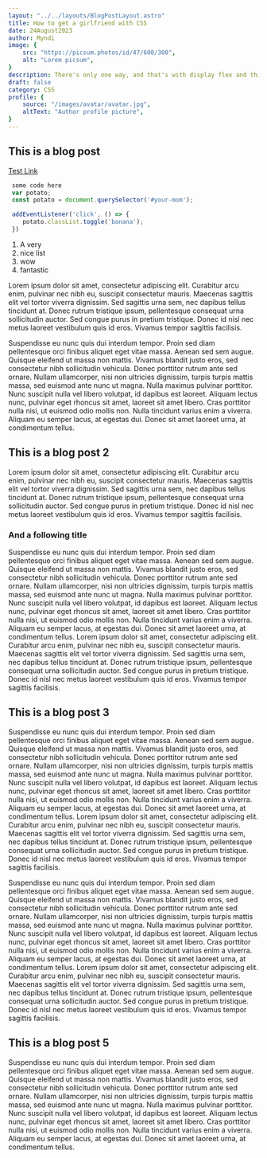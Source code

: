 ```yaml
---
layout: "../../layouts/BlogPostLayout.astro"
title: How to get a girlfriend with CSS
date: 24August2023
author: Myndi
image: {
    src: "https://picsum.photos/id/47/600/300",
    alt: "Lorem picsum",
}
description: There's only one way, and that's with display flex and this is a very long description that probably wont fit and it has to be clamp.
draft: false
category: CSS
profile: {
    source: "/images/avatar/avatar.jpg",
    altText: "Author profile picture",
}
---
```


## This is a blog post

[Test Link](https://www.google.com)

```jsx
 some code here
 var potato;
 const potato = document.querySelector('#your-mom');

 addEventListener('click', () => {
    potato.classList.toggle('banana');
 })
```


1. A very  
1. nice list
1. wow
1. fantastic

Lorem ipsum dolor sit amet, consectetur adipiscing elit. Curabitur arcu enim, pulvinar nec nibh eu, suscipit consectetur mauris. Maecenas sagittis elit vel tortor viverra dignissim. Sed sagittis urna sem, nec dapibus tellus tincidunt at. Donec rutrum tristique ipsum, pellentesque consequat urna sollicitudin auctor. Sed congue purus in pretium tristique. Donec id nisl nec metus laoreet vestibulum quis id eros. Vivamus tempor sagittis facilisis.

Suspendisse eu nunc quis dui interdum tempor. Proin sed diam pellentesque orci finibus aliquet eget vitae massa. Aenean sed sem augue. Quisque eleifend ut massa non mattis. Vivamus blandit justo eros, sed consectetur nibh sollicitudin vehicula. Donec porttitor rutrum ante sed ornare. Nullam ullamcorper, nisi non ultricies dignissim, turpis turpis mattis massa, sed euismod ante nunc ut magna. Nulla maximus pulvinar porttitor. Nunc suscipit nulla vel libero volutpat, id dapibus est laoreet. Aliquam lectus nunc, pulvinar eget rhoncus sit amet, laoreet sit amet libero. Cras porttitor nulla nisi, ut euismod odio mollis non. Nulla tincidunt varius enim a viverra. Aliquam eu semper lacus, at egestas dui. Donec sit amet laoreet urna, at condimentum tellus.

## This is a blog post 2

Lorem ipsum dolor sit amet, consectetur adipiscing elit. Curabitur arcu enim, pulvinar nec nibh eu, suscipit consectetur mauris. Maecenas sagittis elit vel tortor viverra dignissim. Sed sagittis urna sem, nec dapibus tellus tincidunt at. Donec rutrum tristique ipsum, pellentesque consequat urna sollicitudin auctor. Sed congue purus in pretium tristique. Donec id nisl nec metus laoreet vestibulum quis id eros. Vivamus tempor sagittis facilisis.

### And a following title

Suspendisse eu nunc quis dui interdum tempor. Proin sed diam pellentesque orci finibus aliquet eget vitae massa. Aenean sed sem augue. Quisque eleifend ut massa non mattis. Vivamus blandit justo eros, sed consectetur nibh sollicitudin vehicula. Donec porttitor rutrum ante sed ornare. Nullam ullamcorper, nisi non ultricies dignissim, turpis turpis mattis massa, sed euismod ante nunc ut magna. Nulla maximus pulvinar porttitor. Nunc suscipit nulla vel libero volutpat, id dapibus est laoreet. Aliquam lectus nunc, pulvinar eget rhoncus sit amet, laoreet sit amet libero. Cras porttitor nulla nisi, ut euismod odio mollis non. Nulla tincidunt varius enim a viverra. Aliquam eu semper lacus, at egestas dui. Donec sit amet laoreet urna, at condimentum tellus.
Lorem ipsum dolor sit amet, consectetur adipiscing elit. Curabitur arcu enim, pulvinar nec nibh eu, suscipit consectetur mauris. Maecenas sagittis elit vel tortor viverra dignissim. Sed sagittis urna sem, nec dapibus tellus tincidunt at. Donec rutrum tristique ipsum, pellentesque consequat urna sollicitudin auctor. Sed congue purus in pretium tristique. Donec id nisl nec metus laoreet vestibulum quis id eros. Vivamus tempor sagittis facilisis.

## This is a blog post 3

Suspendisse eu nunc quis dui interdum tempor. Proin sed diam pellentesque orci finibus aliquet eget vitae massa. Aenean sed sem augue. Quisque eleifend ut massa non mattis. Vivamus blandit justo eros, sed consectetur nibh sollicitudin vehicula. Donec porttitor rutrum ante sed ornare. Nullam ullamcorper, nisi non ultricies dignissim, turpis turpis mattis massa, sed euismod ante nunc ut magna. Nulla maximus pulvinar porttitor. Nunc suscipit nulla vel libero volutpat, id dapibus est laoreet. Aliquam lectus nunc, pulvinar eget rhoncus sit amet, laoreet sit amet libero. Cras porttitor nulla nisi, ut euismod odio mollis non. Nulla tincidunt varius enim a viverra. Aliquam eu semper lacus, at egestas dui. Donec sit amet laoreet urna, at condimentum tellus.
Lorem ipsum dolor sit amet, consectetur adipiscing elit. Curabitur arcu enim, pulvinar nec nibh eu, suscipit consectetur mauris. Maecenas sagittis elit vel tortor viverra dignissim. Sed sagittis urna sem, nec dapibus tellus tincidunt at. Donec rutrum tristique ipsum, pellentesque consequat urna sollicitudin auctor. Sed congue purus in pretium tristique. Donec id nisl nec metus laoreet vestibulum quis id eros. Vivamus tempor sagittis facilisis.

Suspendisse eu nunc quis dui interdum tempor. Proin sed diam pellentesque orci finibus aliquet eget vitae massa. Aenean sed sem augue. Quisque eleifend ut massa non mattis. Vivamus blandit justo eros, sed consectetur nibh sollicitudin vehicula. Donec porttitor rutrum ante sed ornare. Nullam ullamcorper, nisi non ultricies dignissim, turpis turpis mattis massa, sed euismod ante nunc ut magna. Nulla maximus pulvinar porttitor. Nunc suscipit nulla vel libero volutpat, id dapibus est laoreet. Aliquam lectus nunc, pulvinar eget rhoncus sit amet, laoreet sit amet libero. Cras porttitor nulla nisi, ut euismod odio mollis non. Nulla tincidunt varius enim a viverra. Aliquam eu semper lacus, at egestas dui. Donec sit amet laoreet urna, at condimentum tellus.
Lorem ipsum dolor sit amet, consectetur adipiscing elit. Curabitur arcu enim, pulvinar nec nibh eu, suscipit consectetur mauris. Maecenas sagittis elit vel tortor viverra dignissim. Sed sagittis urna sem, nec dapibus tellus tincidunt at. Donec rutrum tristique ipsum, pellentesque consequat urna sollicitudin auctor. Sed congue purus in pretium tristique. Donec id nisl nec metus laoreet vestibulum quis id eros. Vivamus tempor sagittis facilisis.

## This is a blog post 5

Suspendisse eu nunc quis dui interdum tempor. Proin sed diam pellentesque orci finibus aliquet eget vitae massa. Aenean sed sem augue. Quisque eleifend ut massa non mattis. Vivamus blandit justo eros, sed consectetur nibh sollicitudin vehicula. Donec porttitor rutrum ante sed ornare. Nullam ullamcorper, nisi non ultricies dignissim, turpis turpis mattis massa, sed euismod ante nunc ut magna. Nulla maximus pulvinar porttitor. Nunc suscipit nulla vel libero volutpat, id dapibus est laoreet. Aliquam lectus nunc, pulvinar eget rhoncus sit amet, laoreet sit amet libero. Cras porttitor nulla nisi, ut euismod odio mollis non. Nulla tincidunt varius enim a viverra. Aliquam eu semper lacus, at egestas dui. Donec sit amet laoreet urna, at condimentum tellus.